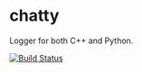 chatty
======

Logger for both C++ and Python.

[![Build Status](https://travis-ci.org/thorbenk/chatty.png?branch=master)](https://travis-ci.org/thorbenk/chatty)
